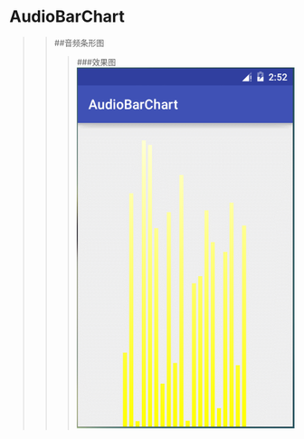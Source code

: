 # AudioBarChart
>>##音频条形图
>>>###效果图 
![image](https://github.com/LittleMonsterr/AudioBarChart/blob/master/Git/AudioBarChart_effect.gif)
